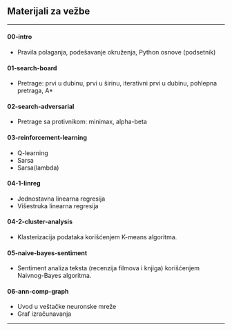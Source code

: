 ﻿## Materijali za vežbe

---


#### 00-intro

* Pravila polaganja, podešavanje okruženja, Python osnove (podsetnik)


#### 01-search-board

* Pretrage: prvi u dubinu, prvi u širinu, iterativni prvi u dubinu, pohlepna pretraga, A*


#### 02-search-adversarial

* Pretrage sa protivnikom: minimax, alpha-beta

#### 03-reinforcement-learning

* Q-learning
* Sarsa
* Sarsa(lambda)

#### 04-1-linreg

* Jednostavna linearna regresija
* Višestruka linearna regresija

#### 04-2-cluster-analysis

* Klasterizacija podataka korišćenjem K-means algoritma.


#### 05-naive-bayes-sentiment

* Sentiment analiza teksta (recenzija filmova i knjiga) korišćenjem Naivnog-Bayes algoritma.
 

#### 06-ann-comp-graph

* Uvod u veštačke neuronske mreže
* Graf izračunavanja

---
